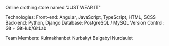 Online clothing store named "JUST WEAR IT"

Technologies:
Front-end: Angular, JavaScript, TypeScript, HTML, SCSS
Back-end: Python, Django
Database: PostgreSQL / MySQL
Version Control: Git + GitHub/GitLab

Team Members:
Kulmakhanbet Nurbakyt
Baigabyl Nurdaulet
